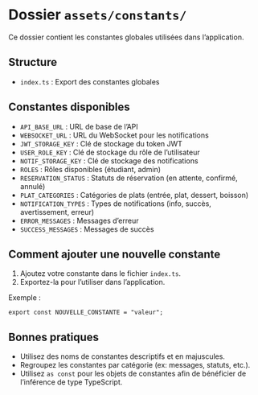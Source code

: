 # Dossier `assets/constants/`

Ce dossier contient les constantes globales utilisées dans l’application.

## Structure

- `index.ts` : Export des constantes globales

## Constantes disponibles

- `API_BASE_URL` : URL de base de l’API
- `WEBSOCKET_URL` : URL du WebSocket pour les notifications
- `JWT_STORAGE_KEY` : Clé de stockage du token JWT
- `USER_ROLE_KEY` : Clé de stockage du rôle de l’utilisateur
- `NOTIF_STORAGE_KEY` : Clé de stockage des notifications
- `ROLES` : Rôles disponibles (étudiant, admin)
- `RESERVATION_STATUS` : Statuts de réservation (en attente, confirmé, annulé)
- `PLAT_CATEGORIES` : Catégories de plats (entrée, plat, dessert, boisson)
- `NOTIFICATION_TYPES` : Types de notifications (info, succès, avertissement, erreur)
- `ERROR_MESSAGES` : Messages d’erreur
- `SUCCESS_MESSAGES` : Messages de succès

## Comment ajouter une nouvelle constante

1. Ajoutez votre constante dans le fichier `index.ts`.
2. Exportez-la pour l’utiliser dans l’application.

Exemple :

```tsx
export const NOUVELLE_CONSTANTE = "valeur";
```

## Bonnes pratiques

- Utilisez des noms de constantes descriptifs et en majuscules.
- Regroupez les constantes par catégorie (ex: messages, statuts, etc.).
- Utilisez `as const` pour les objets de constantes afin de bénéficier de l’inférence de type TypeScript.
